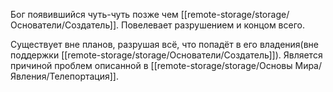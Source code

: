 Бог появившийся чуть-чуть позже чем [[remote-storage/storage/Основатели/Создатель]]. Повелевает разрушением и концом всего.

Существует вне планов, разрушая всё, что попадёт в его владения(вне поддержки [[remote-storage/storage/Основатели/Создатель]]). Является причиной проблем описанной в [[remote-storage/storage/Основы Мира/Явления/Телепортация]].